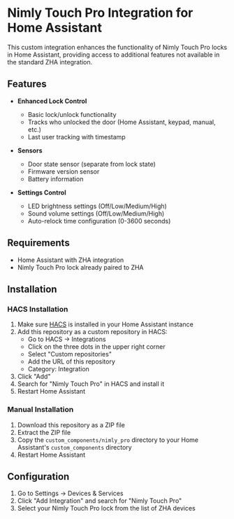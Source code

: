 # Nimly Touch Pro Integration for Home Assistant

This custom integration enhances the functionality of Nimly Touch Pro locks in Home Assistant, providing access to additional features not available in the standard ZHA integration.

## Features

- **Enhanced Lock Control**

  - Basic lock/unlock functionality
  - Tracks who unlocked the door (Home Assistant, keypad, manual, etc.)
  - Last user tracking with timestamp

- **Sensors**

  - Door state sensor (separate from lock state)
  - Firmware version sensor
  - Battery information

- **Settings Control**
  - LED brightness settings (Off/Low/Medium/High)
  - Sound volume settings (Off/Low/Medium/High)
  - Auto-relock time configuration (0-3600 seconds)

## Requirements

- Home Assistant with ZHA integration
- Nimly Touch Pro lock already paired to ZHA

## Installation

### HACS Installation

1. Make sure [HACS](https://hacs.xyz/) is installed in your Home Assistant instance
2. Add this repository as a custom repository in HACS:
   - Go to HACS → Integrations
   - Click on the three dots in the upper right corner
   - Select "Custom repositories"
   - Add the URL of this repository
   - Category: Integration
3. Click "Add"
4. Search for "Nimly Touch Pro" in HACS and install it
5. Restart Home Assistant

### Manual Installation

1. Download this repository as a ZIP file
2. Extract the ZIP file
3. Copy the `custom_components/nimly_pro` directory to your Home Assistant's `custom_components` directory
4. Restart Home Assistant

## Configuration

1. Go to Settings → Devices & Services
2. Click "Add Integration" and search for "Nimly Touch Pro"
3. Select your Nimly Touch Pro lock from the list of ZHA devices

